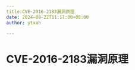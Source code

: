 ```yaml
---
title:CVE-2016-2183漏洞原理
date: 2024-08-22T11:17:00+08:00
author: ytxah

---
```


# CVE-2016-2183漏洞原理

